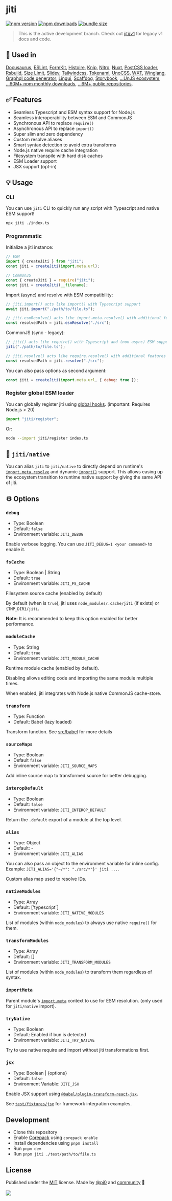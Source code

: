 # jiti

<!-- automd:badges color=F0DB4F bundlephobia -->

[![npm version](https://img.shields.io/npm/v/jiti?color=F0DB4F)](https://npmjs.com/package/jiti)
[![npm downloads](https://img.shields.io/npm/dm/jiti?color=F0DB4F)](https://npmjs.com/package/jiti)
[![bundle size](https://img.shields.io/bundlephobia/minzip/jiti?color=F0DB4F)](https://bundlephobia.com/package/jiti)

<!-- /automd -->

> This is the active development branch. Check out [jiti/v1](https://github.com/unjs/jiti/tree/v1) for legacy v1 docs and code.

## 🌟 Used in

[Docusaurus](https://docusaurus.io/), [ESLint](https://github.com/eslint/eslint), [FormKit](https://formkit.com/), [Histoire](https://histoire.dev/), [Knip](https://knip.dev/), [Nitro](https://nitro.unjs.io/), [Nuxt](https://nuxt.com/), [PostCSS loader](https://github.com/webpack-contrib/postcss-loader), [Rsbuild](https://rsbuild.dev/), [Size Limit](https://github.com/ai/size-limit), [Slidev](https://sli.dev/), [Tailwindcss](https://tailwindcss.com/), [Tokenami](https://github.com/tokenami/tokenami), [UnoCSS](https://unocss.dev/), [WXT](https://wxt.dev/), [Winglang](https://www.winglang.io/), [Graphql code generator](https://the-guild.dev/graphql/codegen), [Lingui](https://lingui.dev/), [Scaffdog](https://scaff.dog/), [Storybook](https://storybook.js.org), [...UnJS ecosystem](https://unjs.io/), [...60M+ npm monthly downloads](https://npm.chart.dev/jiti), [...6M+ public repositories](https://github.com/unjs/jiti/network/dependents).

## ✅ Features

- Seamless Typescript and ESM syntax support for Node.js
- Seamless interoperability between ESM and CommonJS
- Synchronous API to replace `require()`
- Asynchronous API to replace `import()`
- Super slim and zero dependency
- Custom resolve aliases
- Smart syntax detection to avoid extra transforms
- Node.js native require cache integration
- Filesystem transpile with hard disk caches
- ESM Loader support
- JSX support (opt-in)

## 💡 Usage

### CLI

You can use `jiti` CLI to quickly run any script with Typescript and native ESM support!

```bash
npx jiti ./index.ts
```

### Programmatic

Initialize a jiti instance:

```js
// ESM
import { createJiti } from "jiti";
const jiti = createJiti(import.meta.url);

// CommonJS
const { createJiti } = require("jiti");
const jiti = createJiti(__filename);
```

Import (async) and resolve with ESM compatibility:

```js
// jiti.import() acts like import() with Typescript support
await jiti.import("./path/to/file.ts");

// jiti.esmResolve() acts like import.meta.resolve() with additional features
const resolvedPath = jiti.esmResolve("./src");
```

CommonJS (sync - legacy):

```js
// jiti() acts like require() with Typescript and (non async) ESM support
jiti("./path/to/file.ts");

// jiti.resolve() acts like require.resolve() with additional features
const resolvedPath = jiti.resolve("./src");
```

You can also pass options as second argument:

```js
const jiti = createJiti(import.meta.url, { debug: true });
```

### Register global ESM loader

You can globally register jiti using [global hooks](https://nodejs.org/api/module.html#initialize). (important: Requires Node.js > 20)

```js
import "jiti/register";
```

Or:

```bash
node --import jiti/register index.ts
```

## 🎈 `jiti/native` 

You can alias `jiti` to `jiti/native` to directly depend on runtime's [`import.meta.resolve`](https://developer.mozilla.org/en-US/docs/Web/JavaScript/Reference/Operators/import.meta/resolve) and dynamic [`import()`](https://developer.mozilla.org/en-US/docs/Web/JavaScript/Reference/Operators/import) support. This allows easing up the ecosystem transition to runtime native support by giving the same API of jiti.

## ⚙️ Options

### `debug`

- Type: Boolean
- Default: `false`
- Environment variable: `JITI_DEBUG`

Enable verbose logging. You can use `JITI_DEBUG=1 <your command>` to enable it.

### `fsCache`

- Type: Boolean | String
- Default: `true`
- Environment variable: `JITI_FS_CACHE`

Filesystem source cache (enabled by default)

By default (when is `true`), jiti uses `node_modules/.cache/jiti` (if exists) or `{TMP_DIR}/jiti`.

**Note:** It is recommended to keep this option enabled for better performance.

### `moduleCache`

- Type: String
- Default: `true`
- Environment variable: `JITI_MODULE_CACHE`

Runtime module cache (enabled by default).

Disabling allows editing code and importing the same module multiple times.

When enabled, jiti integrates with Node.js native CommonJS cache-store.

### `transform`

- Type: Function
- Default: Babel (lazy loaded)

Transform function. See [src/babel](./src/babel.ts) for more details

### `sourceMaps`

- Type: Boolean
- Default `false`
- Environment variable: `JITI_SOURCE_MAPS`

Add inline source map to transformed source for better debugging.

### `interopDefault`

- Type: Boolean
- Default: `false`
- Environment variable: `JITI_INTEROP_DEFAULT`

Return the `.default` export of a module at the top level.

### `alias`

- Type: Object
- Default: -
- Environment variable: `JITI_ALIAS`

You can also pass an object to the environment variable for inline config. Example: `JITI_ALIAS='{"~/*": "./src/*"}' jiti ...`.

Custom alias map used to resolve IDs.

### `nativeModules`

- Type: Array
- Default: ['typescript`]
- Environment variable: `JITI_NATIVE_MODULES`

List of modules (within `node_modules`) to always use native `require()` for them.

### `transformModules`

- Type: Array
- Default: []
- Environment variable: `JITI_TRANSFORM_MODULES`

List of modules (within `node_modules`) to transform them regardless of syntax.

### `importMeta`

Parent module's [`import.meta`](https://developer.mozilla.org/en-US/docs/Web/JavaScript/Reference/Operators/import.meta) context to use for ESM resolution. (only used for `jiti/native` import).

### `tryNative`

- Type: Boolean
- Default: Enabled if bun is detected
- Environment variable: `JITI_TRY_NATIVE`

Try to use native require and import without jiti transformations first.

### `jsx`

- Type: Boolean | {options}
- Default: `false`
- Environment Variable: `JITI_JSX`

Enable JSX support using [`@babel/plugin-transform-react-jsx`](https://babeljs.io/docs/babel-plugin-transform-react-jsx).

See [`test/fixtures/jsx`](./test/fixtures/jsx) for framework integration examples.

## Development

- Clone this repository
- Enable [Corepack](https://github.com/nodejs/corepack) using `corepack enable`
- Install dependencies using `pnpm install`
- Run `pnpm dev`
- Run `pnpm jiti ./test/path/to/file.ts`

## License

<!-- automd:contributors license=MIT author="pi0" -->

Published under the [MIT](https://github.com/unjs/jiti/blob/main/LICENSE) license.
Made by [@pi0](https://github.com/pi0) and [community](https://github.com/unjs/jiti/graphs/contributors) 💛
<br><br>
<a href="https://github.com/unjs/jiti/graphs/contributors">
<img src="https://contrib.rocks/image?repo=unjs/jiti" />
</a>

<!-- /automd -->

<!-- automd:with-automd -->
